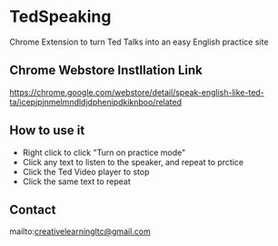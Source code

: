 # TedSpeaking
Chrome Extension to turn Ted Talks into an easy English practice site

## Chrome Webstore Instllation Link

https://chrome.google.com/webstore/detail/speak-english-like-ted-ta/icepjpjnmelmndldjdphenipdkiknboo/related

## How to use it

- Right click to click "Turn on practice mode"
- Click any text to listen to the speaker, and repeat to prctice
- Click the Ted Video player to stop
- Click the same text to repeat

## Contact

mailto:creativelearningltc@gmail.com


